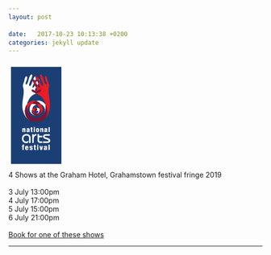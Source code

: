 ```yaml
---
layout: post

date:   2017-10-23 10:13:38 +0200
categories: jekyll update
---
```

<div class="venue_logo">
<img src="../assets/img/gtown.jpg" width="100vw"   hspace="5" vspace="10">
</div>
4 Shows at the Graham Hotel, Grahamstown festival fringe 2019
<br>
<br>
3 July 13:00pm
<br>
4 July 17:00pm
<br>
5 July 15:00pm
<br>
6 July 21:00pm
<br>
<br>
<a href="https://www.nationalartsfestival.co.za/events/dao-wiz/">Book for one of these shows</a>
<hr>
</div>
<br>
<br>
